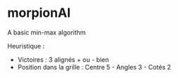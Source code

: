 # morpionAI

A basic min-max algorithm

Heuristique : 
- Victoires : 3 alignés + ou - bien
- Position dans la grille : Centre 5 - Angles 3 - Cotés 2

